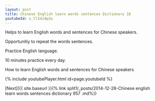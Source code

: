 ```yaml
---
layout: post
title: Chinese English learn words sentences Dictionary 18 
youtubeId: o_tlIds4p2o
---
```

 
 
Helps to learn English words and sentences for Chinese speakers.

Opportunitiy to repeat the words sentences. 

Practice English language. 
 
10 minutes practice every day. 
 
How to learn English words and sentences for Chinese speakers 
 
{% include youtubePlayer.html id=page.youtubeId %}
 
 
[Next]({{ site.baseurl }}{% link  split1/_posts/2014-12-28-Chinese english learn words sentences dictionary 957 .md%})
 
